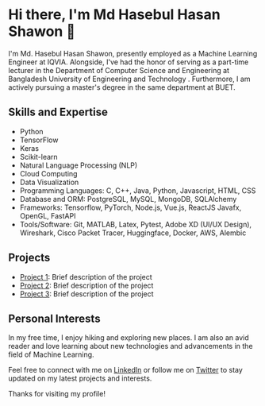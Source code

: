 # Hi there, I'm Md Hasebul Hasan Shawon 👋

I'm Md. Hasebul Hasan Shawon, presently employed as a Machine Learning Engineer at IQVIA. Alongside, I've had the honor of serving as a part-time lecturer in the Department of Computer Science and Engineering at Bangladesh University of Engineering and Technology . Furthermore, I am actively pursuing a master's degree in the same department at BUET. 

## Skills and Expertise
- Python
- TensorFlow
- Keras
- Scikit-learn
- Natural Language Processing (NLP)
- Cloud Computing
- Data Visualization
- Programming Languages: C, C++, Java, Python, Javascript, HTML, CSS
- Database and ORM: PostgreSQL, MySQL, MongoDB, SQLAlchemy
- Frameworks: Tensorflow, PyTorch, Node.js, Vue.js, ReactJS Javafx, OpenGL, FastAPI
- Tools/Software: Git, MATLAB, Latex, Pytest, Adobe XD (UI/UX Design), Wireshark, Cisco Packet Tracer, Huggingface, Docker, AWS, Alembic

## Projects
- [Project 1](https://github.com/username/project-1): Brief description of the project
- [Project 2](https://github.com/username/project-2): Brief description of the project
- [Project 3](https://github.com/username/project-3): Brief description of the project

## Personal Interests
In my free time, I enjoy hiking and exploring new places. I am also an avid reader and love learning about new technologies and advancements in the field of Machine Learning.

Feel free to connect with me on [LinkedIn](https://www.linkedin.com/in/your-linkedin-profile/) or follow me on [Twitter](https://twitter.com/your-twitter-handle/) to stay updated on my latest projects and interests.

Thanks for visiting my profile!
